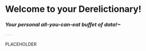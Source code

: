 # Welcome to your Derelictionary!
### *Your personal all-you-can-eat buffet of data!~*
```markdown
---
```
PLACEHOLDER